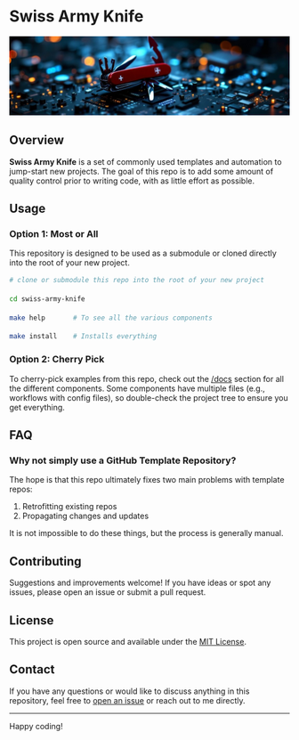 # Swiss Army Knife

![](docs/images/swiss-army-knife.jpeg)

## Overview

**Swiss Army Knife** is a set of commonly used templates and automation to jump-start new projects. The goal of this repo is to add some amount of quality control prior to writing code, with as little effort as possible.

## Usage

### Option 1: Most or All

This repository is designed to be used as a submodule or cloned directly into the root of your new project.

```bash
# clone or submodule this repo into the root of your new project

cd swiss-army-knife

make help       # To see all the various components

make install    # Installs everything
```

### Option 2: Cherry Pick

To cherry-pick examples from this repo, check out the [/docs](/docs/) section for all the different components. Some components have multiple files (e.g., workflows with config files), so double-check the project tree to ensure you get everything.

## FAQ

### Why not simply use a GitHub Template Repository?

The hope is that this repo ultimately fixes two main problems with template repos:

1. Retrofitting existing repos
2. Propagating changes and updates

It is not impossible to do these things, but the process is generally manual.

## Contributing

Suggestions and improvements welcome! If you have ideas or spot any issues, please open an issue or submit a pull request.

## License

This project is open source and available under the [MIT License](LICENSE).

## Contact

If you have any questions or would like to discuss anything in this repository, feel free to [open an issue](../../issues) or reach out to me directly.

---

Happy coding!
